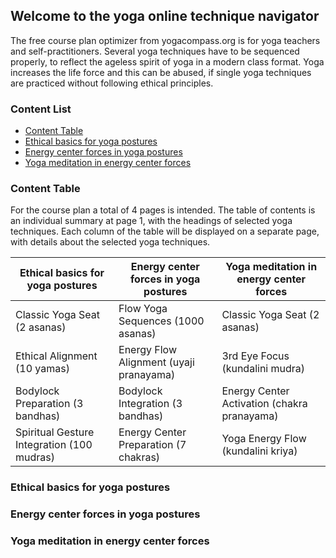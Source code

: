 ## Welcome to the yoga online technique navigator

The free course plan optimizer from yogacompass.org is for yoga teachers and self-practitioners. Several yoga techniques have to be sequenced properly, to reflect the ageless spirit of yoga in a modern class format. Yoga increases the life force and this can be abused, if single yoga techniques are practiced without following ethical principles.

### Content List
* [Content Table](https://www.yogacompass.org#content-table)
* [Ethical basics for yoga postures](https://www.yogacompass.org#ethical-basics-for-yoga-postures)
* [Energy center forces in yoga postures](https://www.yogacompass.org#energy-center-forces-in-yoga-postures)
* [Yoga meditation in energy center forces](https://www.yogacompass.org#yoga-meditation-in-energy-center-forces)

### Content Table

For the course plan a total of 4 pages is intended. The table of contents is an individual summary at page 1, with the headings of selected yoga techniques. Each column of the table will be displayed on a separate page, with details about the selected yoga techniques.

Ethical basics for yoga postures | Energy center forces in yoga postures | Yoga meditation in energy center forces
------------ | ------------- | -------------
Classic Yoga Seat (2 asanas) | Flow Yoga Sequences (1000 asanas) | Classic Yoga Seat (2 asanas)
Ethical Alignment (10 yamas) | Energy Flow Alignment (uyaji pranayama) | 3rd Eye Focus (kundalini mudra)
Bodylock Preparation (3 bandhas) | Bodylock Integration (3 bandhas) | Energy Center Activation (chakra pranayama)
Spiritual Gesture Integration (100 mudras) | Energy Center Preparation (7 chakras) | Yoga Energy Flow (kundalini kriya)

### Ethical basics for yoga postures

### Energy center forces in yoga postures

### Yoga meditation in energy center forces
